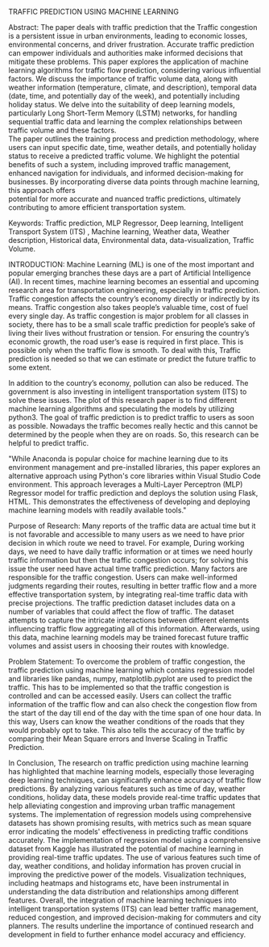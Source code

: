 TRAFFIC PREDICTION USING MACHINE LEARNING 
 
Abstract: The paper deals with traffic prediction that the Traffic congestion is a persistent 
issue in urban environments, leading to economic losses, environmental concerns, and driver 
frustration. Accurate traffic prediction can empower individuals and authorities make informed 
decisions that mitigate these problems. 
This paper explores the application of machine learning algorithms for traffic flow prediction, 
considering various influential factors. We discuss the importance of traffic volume data, along 
with weather information (temperature, climate, and description), temporal data (date, time, 
and potentially day of the week), and potentially including holiday status. We delve into the 
suitability of deep learning models, particularly Long Short-Term Memory (LSTM) networks, 
for handling sequential traffic data and learning the complex relationships between traffic 
volume and these factors.  
The paper outlines the training process and prediction methodology, where users can input 
specific date, time, weather details, and potentially holiday status to receive a predicted traffic 
volume. We highlight the potential benefits of such a system, including improved traffic 
management, enhanced navigation for individuals, and informed decision-making for 
businesses. By incorporating diverse data points through machine learning, this approach offers  
potential for more accurate and nuanced traffic predictions, ultimately contributing to amore 
efficient transportation system. 
 
Keywords: Traffic prediction, MLP Regressor, Deep learning, Intelligent Transport System 
(ITS) , Machine learning, Weather data, Weather description, Historical data, Environmental 
data, data-visualization, Traffic Volume. 
 
INTRODUCTION:
Machine Learning (ML) is one of the most important and popular emerging branches these 
days are a part of Artificial Intelligence (AI). In recent times, machine learning becomes an 
essential and upcoming research area for transportation engineering, especially in traffic 
prediction. Traffic congestion affects the country’s economy directly or indirectly by its 
means. Traffic congestion also takes people’s valuable time, cost of fuel every single day. 
As traffic congestion is major problem for all classes in society, there has to be a small
scale traffic prediction for people’s sake of living their lives without frustration or tension. 
For ensuring the country’s economic growth, the road user’s ease is required in first place. 
This is possible only when the traffic flow is smooth. To deal with this, Traffic prediction 
is needed so that we can estimate or predict the future traffic to some extent. 
 
In addition to the country’s economy, pollution can also be reduced. The government is also 
investing in intelligent transportation system (ITS) to solve these issues. The plot of this 
research paper is to find different machine learning algorithms and speculating the models 
by utilizing python3. The goal of traffic prediction is to predict traffic to users as soon as 
possible. Nowadays the traffic becomes really hectic and this cannot be determined by the 
people when they are on roads. So, this research can be helpful to predict traffic.  
 
"While Anaconda is popular choice for machine learning due to its environment 
management and pre-installed libraries, this paper explores an alternative approach using 
Python's core libraries within Visual Studio Code environment. This approach leverages a 
Multi-Layer Perceptron (MLP) Regressor model for traffic prediction and deploys the 
solution using Flask, HTML. This demonstrates the effectiveness of developing and 
deploying machine learning models with readily available tools." 
 
Purpose of Research: 
Many reports of the traffic data are actual time but it is not favorable and accessible to many 
users as we need to have prior decision in which route we need to travel. For example, 
During working days, we need to have daily traffic information or at times we need hourly 
traffic information but then the traffic congestion occurs; for solving this issue the user need 
have actual time traffic prediction. Many factors are responsible for the traffic congestion. 
Users can make well-informed judgments regarding their routes, resulting in better traffic 
flow and a more effective transportation system, by integrating real-time traffic data with 
precise projections. The traffic prediction dataset includes data on a number of variables 
that could affect the flow of traffic. The dataset attempts to capture the intricate interactions 
between different elements influencing traffic flow aggregating all of this information. 
Afterwards, using this data, machine learning models may be trained forecast future traffic 
volumes and assist users in choosing their routes with knowledge. 

Problem Statement: 
To overcome the problem of traffic congestion, the traffic prediction using machine learning 
which contains regression model and libraries like pandas, numpy, matplotlib.pyplot are 
used to predict the traffic. This has to be implemented so that the traffic congestion is 
controlled and can be accessed easily. Users can collect the traffic information of the traffic 
flow and can also check the congestion flow from the start of the day till end of the day 
with the time span of one hour data. In this way, Users can know the weather conditions of 
the roads that they would probably opt to take. This also tells the accuracy of the traffic by 
comparing their Mean Square errors and Inverse Scaling in Traffic Prediction. 

In Conclusion, 
The research on traffic prediction using machine learning has highlighted that 
machine learning models, especially those leveraging deep learning techniques, can 
significantly enhance accuracy of traffic flow predictions. By analyzing various features such 
as time of day, weather conditions, holiday data, these models provide real-time traffic updates 
that help alleviating congestion and improving urban traffic management systems. The 
implementation of regression models using comprehensive datasets has shown promising 
results, with metrics such as mean square error indicating the models' effectiveness in 
predicting traffic conditions accurately. 
The implementation of regression model using a comprehensive dataset from Kaggle has 
illustrated the potential of machine learning in providing real-time traffic updates. The use of 
various features such time of day, weather conditions, and holiday information has proven 
crucial in improving the predictive power of the models. Visualization techniques, including 
heatmaps and histograms etc, have been instrumental in understanding the data distribution and 
relationships among different features. 
Overall, the integration of machine learning techniques into intelligent transportation systems 
(ITS) can lead better traffic management, reduced congestion, and improved decision-making 
for commuters and city planners. The results underline the importance of continued research 
and development in field to further enhance model accuracy and efficiency.
